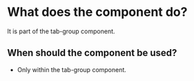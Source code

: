 
# What does the component do?
It is part of the tab-group component.

## When should the component be used?
* Only within the tab-group component.